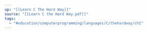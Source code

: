 ```yaml
---
up: "[[Learn C The Hard Way]]"
source: "[[Learn C the Hard Way.pdf]]"
tags:
  - "#education/computerprogramming/languages/C/thehardway/ch1"
---
```

